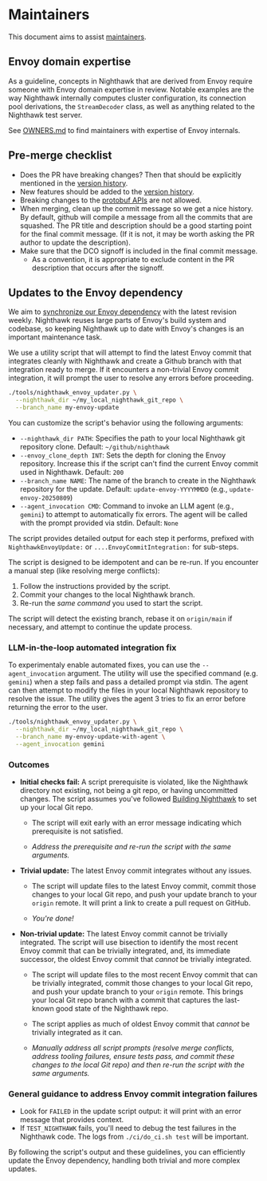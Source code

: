 # Maintainers

This document aims to assist [maintainers](OWNERS.md).

## Envoy domain expertise

As a guideline, concepts in Nighthawk that are derived from Envoy require
someone with Envoy domain expertise in review. Notable examples are the way
Nighthawk internally computes cluster configuration, its connection pool
derivations, the `StreamDecoder` class, as well as anything related to the
Nighthawk test server.

See [OWNERS.md](OWNERS.md) to find maintainers with expertise of Envoy
internals.

## Pre-merge checklist

-   Does the PR have breaking changes? Then that should be explicitly mentioned
    in the [version history](docs/root/version_history.md).
-   New features should be added to the
    [version history](docs/root/version_history.md).
-   Breaking changes to the [protobuf APIs](api/) are not allowed.
-   When merging, clean up the commit message so we get a nice history. By
    default, github will compile a message from all the commits that are
    squashed. The PR title and description should be a good starting point for
    the final commit message. (If it is not, it may be worth asking the PR
    author to update the description).
-   Make sure that the DCO signoff is included in the final commit message.
    -   As a convention, it is appropriate to exclude content in the PR
        description that occurs after the signoff.

## Updates to the Envoy dependency

We aim to
[synchronize our Envoy dependency](https://github.com/envoyproxy/nighthawk/pulls?utf8=%E2%9C%93&q=is%3Apr+is%3Aclosed+%22update+envoy%22+)
with the latest revision weekly. Nighthawk reuses large parts of Envoy's build
system and codebase, so keeping Nighthawk up to date with Envoy's changes is an
important maintenance task.

We use a utility script that will attempt to find the latest Envoy commit that
integrates cleanly with Nighthawk and create a Github branch with that
integration ready to merge. If it encounters a non-trivial Envoy commit
integration, it will prompt the user to resolve any errors before proceeding.

```bash
./tools/nighthawk_envoy_updater.py \
  --nighthawk_dir ~/my_local_nighthawk_git_repo \
  --branch_name my-envoy-update
```

You can customize the script's behavior using the following arguments:

*   `--nighthawk_dir PATH`: Specifies the path to your local Nighthawk git
    repository clone. Default: `~/github/nighthawk`
*   `--envoy_clone_depth INT`: Sets the depth for cloning the Envoy repository.
    Increase this if the script can't find the current Envoy commit used in
    Nighthawk. Default: `200`
*   `--branch_name NAME`: The name of the branch to create in the Nighthawk
    repository for the update. Default: `update-envoy-YYYYMMDD` (e.g.,
    `update-envoy-20250809`)
*   `--agent_invocation CMD`: Command to invoke an LLM agent (e.g., `gemini`) to
    attempt to automatically fix errors. The agent will be called with the
    prompt provided via stdin. Default: `None`

The script provides detailed output for each step it performs, prefixed with
`NighthawkEnvoyUpdate:` or `....EnvoyCommitIntegration:` for sub-steps.

The script is designed to be idempotent and can be re-run. If you encounter a
manual step (like resolving merge conflicts):

1.  Follow the instructions provided by the script.
2.  Commit your changes to the local Nighthawk branch.
3.  Re-run the *same command* you used to start the script.

The script will detect the existing branch, rebase it on `origin/main` if
necessary, and attempt to continue the update process.

### LLM-in-the-loop automated integration fix

To experimentaly enable automated fixes, you can use the `--agent_invocation`
argument. The utility will use the specified command (e.g. `gemini`) when a step
fails and pass a detailed prompt via stdin. The agent can then attempt to modify
the files in your local Nighthawk repository to resolve the issue. The utility
gives the agent 3 tries to fix an error before returning the error to the user.

```bash
./tools/nighthawk_envoy_updater.py \
  --nighthawk_dir ~/my_local_nighthawk_git_repo \
  --branch_name my-envoy-update-with-agent \
  --agent_invocation gemini
```

### Outcomes

*   **Initial checks fail:** A script prerequisite is violated, like the
    Nighthawk directory not existing, not being a git repo, or having
    uncommitted changes. The script assumes you've followed
    [Building Nighthawk](https://github.com/envoyproxy/nighthawk/blob/main/README.md#building-nighthawk)
    to set up your local Git repo.

    -   The script will exit early with an error message indicating which
        prerequisite is not satisfied.

    -   *Address the prerequisite and re-run the script with the same
        arguments.*

*   **Trivial update:** The latest Envoy commit integrates without any issues.

    -   The script will update files to the latest Envoy commit, commit those
        changes to your local Git repo, and push your update branch to your
        `origin` remote. It will print a link to create a pull request on
        GitHub.

    -   *You're done!*

*   **Non-trivial update:** The latest Envoy commit cannot be trivially
    integrated. The script will use bisection to identify the most recent Envoy
    commit that can be trivially integrated, and, its immediate successor, the
    oldest Envoy commit that *cannot* be trivially integrated.

    -   The script will update files to the most recent Envoy commit that can be
        trivially integrated, commit those changes to your local Git repo, and
        push your update branch to your `origin` remote. This brings your local
        Git repo branch with a commit that captures the last-known good state of
        the Nighthawk repo.

    -   The script applies as much of oldest Envoy commit that *cannot* be
        trivially integrated as it can.

    -   *Manually address all script prompts (resolve merge conflicts, address
        tooling failures, ensure tests pass, and commit these changes to the
        local Git repo) and then re-run the script with the same arguments.*

### General guidance to address Envoy commit integration failures

*   Look for `FAILED` in the update script output: it will print with an error
    message that provides context.
*   If `TEST_NIGHTHAWK` fails, you'll need to debug the test failures in the
    Nighthawk code. The logs from `./ci/do_ci.sh test` will be important.

By following the script's output and these guidelines, you can efficiently
update the Envoy dependency, handling both trivial and more complex updates.
